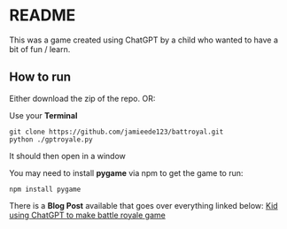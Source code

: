 # README

This was a game created using ChatGPT by a child who wanted to have a bit of fun / learn.

## How to run

Either download the zip of the repo. OR:

Use your **Terminal**

```
git clone https://github.com/jamieede123/battroyal.git
python ./gptroyale.py
```

It should then open in a window

You may need to install **pygame** via npm to get the game to run:

```
npm install pygame
```
There is a **Blog Post** available that goes over everything linked below:
[Kid using ChatGPT to make battle royale game](https://jamieede.com/posts/kid-using-chatgpt-to-make-basic-games/)
